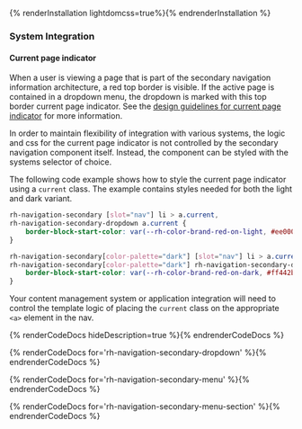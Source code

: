 {% renderInstallation lightdomcss=true%}{% endrenderInstallation %}

### System Integration

#### Current page indicator

When a user is viewing a page that is part of the secondary navigation information architecture, a red top border is visible.  If the active page is contained in a dropdown menu, the dropdown is marked with this top border current page indicator.  See the [design guidelines for current page indicator](../guidelines/#current-page-indicator) for more information.  

In order to maintain flexibility of integration with various systems, the logic and css for the current page indicator is not controlled by the secondary navigation component itself.  Instead, the component can be styled with the systems selector of choice.

The following code example shows how to style the current page indicator using a `current` class. The example contains styles needed for both the light and dark variant. 

```css
rh-navigation-secondary [slot="nav"] li > a.current,
rh-navigation-secondary-dropdown a.current {
    border-block-start-color: var(--rh-color-brand-red-on-light, #ee0000);
}

rh-navigation-secondary[color-palette="dark"] [slot="nav"] li > a.current,
rh-navigation-secondary[color-palette="dark"] rh-navigation-secondary-dropdown a.current {
    border-block-start-color: var(--rh-color-brand-red-on-dark, #ff442b);
}
```

Your content management system or application integration will need to control the template logic of placing the `current` class  on the appropriate `<a>` element in the nav.

{% renderCodeDocs hideDescription=true %}{% endrenderCodeDocs %}

{% renderCodeDocs for='rh-navigation-secondary-dropdown' %}{% endrenderCodeDocs %}

{% renderCodeDocs for='rh-navigation-secondary-menu' %}{% endrenderCodeDocs %}

{% renderCodeDocs for='rh-navigation-secondary-menu-section' %}{% endrenderCodeDocs %}


